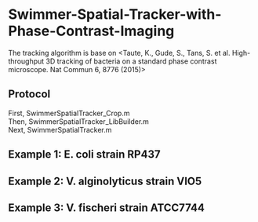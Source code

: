 # Swimmer-Spatial-Tracker-with-Phase-Contrast-Imaging
The tracking algorithm is base on <Taute, K., Gude, S., Tans, S. et al. High-throughput 3D tracking of bacteria on a standard phase contrast microscope. Nat Commun 6, 8776 (2015)>

## Protocol
First, SwimmerSpatialTracker_Crop.m\
Then, SwimmerSpatialTracker_LibBuilder.m\
Next, SwimmerSpatialTracker.m
## Example 1: E. coli strain RP437
## Example 2: V. alginolyticus strain VIO5
## Example 3: V. fischeri strain ATCC7744
